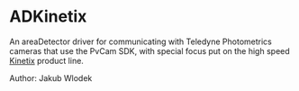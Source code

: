 # ADKinetix

An areaDetector driver for communicating with Teledyne Photometrics cameras that use the PvCam SDK, with special focus put on the high speed [Kinetix](https://www.photometrics.com/products/kinetix-family/kinetix) product line.

Author: Jakub Wlodek
